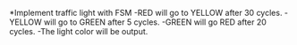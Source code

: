 *Implement traffic light with FSM
-RED will go to YELLOW after 30 cycles.
-YELLOW will go to GREEN after 5 cycles.
-GREEN will go RED after 20 cycles.
-The light color will be output.

